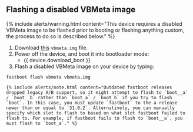 ## Flashing a disabled VBMeta image

{% include alerts/warning.html content="This device requires a disabled VBMeta image to be flashed prior to booting or flashing anything custom, the process to do so is described below." %}

1. Download [this](https://androidfilehost.com/?fid=2188818919693795292) `vbmeta.img` file.
2. Power off the device, and boot it into bootloader mode:
    * {{ device.download_boot }}
3. Flash a disabled VBMeta image on your device by typing:
```
fastboot flash vbmeta vbmeta.img
```
    {% include alerts/note.html content="Outdated fastboot releases dropped legacy A/B support, so it might attempt to flash to `boot__a` / `boot__b` rather than `boot_a` / `boot_b` if you try to flash `boot`. In this case, you must update `fastboot` to the a release newer than or equal to `31.0.2`. Alternatively, you can manually specify which slot to flash to based on what slot fastboot failed to flash to. For example, if fastboot fails to flash to `boot__a`, you must flash to `boot_a`." %}
